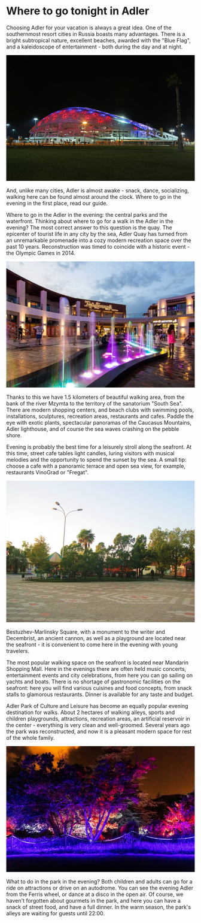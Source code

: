 # Where to go tonight in Adler

Choosing Adler for your vacation is always a great idea. One of the southernmost resort cities in Russia boasts many advantages. There is a bright subtropical nature, excellent beaches, awarded with the "Blue Flag", and a kaleidoscope of entertainment - both during the day and at night.

![Branching](adler1.jpg)

And, unlike many cities, Adler is almost awake - snack, dance, socializing, walking here can be found almost around the clock. Where to go in the evening in the first place, read our guide.

Where to go in the Adler in the evening: the central parks and the waterfront.
Thinking about where to go for a walk in the Adler in the evening? The most correct answer to this question is the quay. The epicenter of tourist life in any city by the sea, Adler Quay has turned from an unremarkable promenade into a cozy modern recreation space over the past 10 years. Reconstruction was timed to coincide with a historic event - the Olympic Games in 2014.

![Branching](adler2.jpg)

Thanks to this we have 1.5 kilometers of beautiful walking area, from the bank of the river Mzymta to the territory of the sanatorium "South Sea". There are modern shopping centers, and beach clubs with swimming pools, installations, sculptures, recreation areas, restaurants and cafes. Paddle the eye with exotic plants, spectacular panoramas of the Caucasus Mountains, Adler lighthouse, and of course the sea waves crashing on the pebble shore.

Evening is probably the best time for a leisurely stroll along the seafront. At this time, street cafe tables light candles, luring visitors with musical melodies and the opportunity to spend the sunset by the sea. A small tip: choose a cafe with a panoramic terrace and open sea view, for example, restaurants VinoGrad or "Fregat".

![Branching](adler3.jpg)

Bestuzhev-Marlinsky Square, with a monument to the writer and Decembrist, an ancient cannon, as well as a playground are located near the seafront - it is convenient to come here in the evening with young travelers.

The most popular walking space on the seafront is located near Mandarin Shopping Mall. Here in the evenings there are often held music concerts, entertainment events and city celebrations, from here you can go sailing on yachts and boats. There is no shortage of gastronomic facilities on the seafront: here you will find various cuisines and food concepts, from snack stalls to glamorous restaurants. Dinner is available for any taste and budget.

Adler Park of Culture and Leisure has become an equally popular evening destination for walks. About 2 hectares of walking alleys, sports and children playgrounds, attractions, recreation areas, an artificial reservoir in the center - everything is very clean and well-groomed. Several years ago the park was reconstructed, and now it is a pleasant modern space for rest of the whole family.

![Branching](adler4.jpg)

What to do in the park in the evening? Both children and adults can go for a ride on attractions or drive on an autodrome. You can see the evening Adler from the Ferris wheel, or dance at a disco in the open air. Of course, we haven't forgotten about gourmets in the park, and here you can have a snack of street food, and have a full dinner. In the warm season, the park's alleys are waiting for guests until 22:00.
